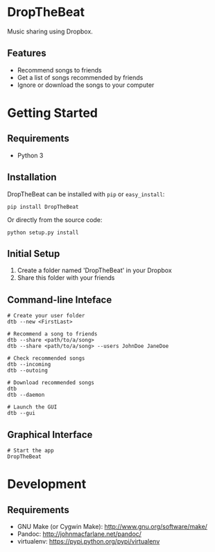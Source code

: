DropTheBeat
===========

Music sharing using Dropbox.

Features
--------

* Recommend songs to friends
* Get a list of songs recommended by friends
* Ignore or download the songs to your computer



Getting Started
===============

Requirements
------------

* Python 3


Installation
------------

DropTheBeat can be installed with ``pip`` or ``easy_install``:

    pip install DropTheBeat

Or directly from the source code:

    python setup.py install


Initial Setup
-------------

1. Create a folder named 'DropTheBeat' in your Dropbox
2. Share this folder with your friends


Command-line Inteface
---------------------

	# Create your user folder
    dtb --new <FirstLast>

	# Recommend a song to friends
    dtb --share <path/to/a/song>
    dtb --share <path/to/a/song> --users JohnDoe JaneDoe

    # Check recommended songs
    dtb --incoming
    dtb --outoing

    # Download recommended songs
    dtb
    dtb --daemon

    # Launch the GUI
    dtb --gui


Graphical Interface
-------------------

	# Start the app
    DropTheBeat



Development
===========

Requirements
------------
* GNU Make (or Cygwin Make): http://www.gnu.org/software/make/
* Pandoc: http://johnmacfarlane.net/pandoc/
* virtualenv: https://pypi.python.org/pypi/virtualenv
